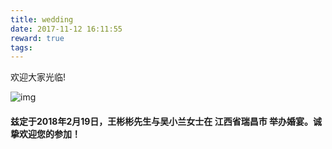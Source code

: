```yaml
---
title: wedding
date: 2017-11-12 16:11:55
reward: true
tags:
---
```


欢迎大家光临!

<!-- more -->
![img](wedding_1280.jpg)

#### 兹定于2018年2月19日，王彬彬先生与吴小兰女士在 江西省瑞昌市 举办婚宴。诚挚欢迎您的参加！
